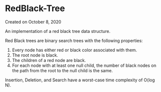 # RedBlack-Tree
Created on October 8, 2020

An implementation of a red black tree data structure.

Red Black trees are binary search trees with the following properties:

1. Every node has either red or black color associated with them.
2. The root node is black.
3. The children of a red node are black.
4. For each node with at least one null child, the number of black nodes on the path from the root to the null child is the same.

Insertion, Deletion, and Search have a worst-case time complexity of O(log N).


